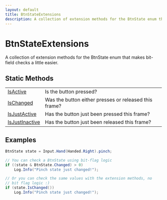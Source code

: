 ```yaml
---
layout: default
title: BtnStateExtensions
description: A collection of extension methods for the BtnState enum that makes bit-field checks a little easier.
---
```

# BtnStateExtensions

A collection of extension methods for the BtnState enum that makes
bit-field checks a little easier.





## Static Methods

|  |  |
|--|--|
|[IsActive]({{site.url}}/Pages/Reference/BtnStateExtensions/IsActive.html)|Is the button pressed?|
|[IsChanged]({{site.url}}/Pages/Reference/BtnStateExtensions/IsChanged.html)|Was the button either presses or released this frame?|
|[IsJustActive]({{site.url}}/Pages/Reference/BtnStateExtensions/IsJustActive.html)|Has the button just been pressed this frame?|
|[IsJustInactive]({{site.url}}/Pages/Reference/BtnStateExtensions/IsJustInactive.html)|Has the button just been released this frame?|


## Examples

```csharp
BtnState state = Input.Hand(Handed.Right).pinch;

// You can check a BtnState using bit-flag logic
if ((state & BtnState.Changed) > 0)
	Log.Info("Pinch state just changed!");

// Or you can check the same values with the extension methods, no
// bit flag logic :)
if (state.IsChanged())
	Log.Info("Pinch state just changed!");
```

